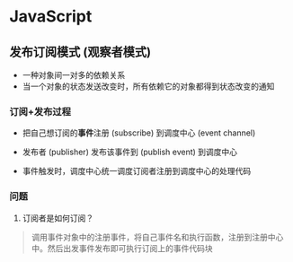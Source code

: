 # JavaScript

## 发布订阅模式 (观察者模式)

- 一种对象间一对多的依赖关系
- 当一个对象的状态发送改变时，所有依赖它的对象都得到状态改变的通知

### 订阅+发布过程

- 把自己想订阅的**事件**注册 (subscribe) 到调度中心 (event channel)

- 发布者 (publisher) 发布该事件到 (publish event) 到调度中心

- 事件触发时，调度中心统一调度订阅者注册到调度中心的处理代码

### 问题

1. 订阅者是如何订阅？

> 调用事件对象中的注册事件，将自己事件名和执行函数，注册到注册中心中。然后出发事件发布即可执行订阅上的事件代码块
